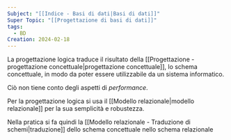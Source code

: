 ```yaml
---
Subject: "[[Indice - Basi di dati|Basi di dati]]"
Super Topic: "[[Progettazione di basi di dati]]"
tags:
  - BD
Creation: 2024-02-18
---
```

La progettazione logica traduce il risultato della [[Progettazione - progettazione concettuale|progettazione concettuale]], lo schema concettuale, in modo da poter essere utilizzabile da un sistema informatico.

Ciò non tiene conto degli aspetti di _performance_.

Per la progettazione logica si usa il [[Modello relazionale|modello relazionale]] per la sua semplicità e robustezza.

Nella pratica si fa quindi la [[Modello relazionale -  Traduzione di schemi|traduzione]] dello schema concettuale nello schema relazionale